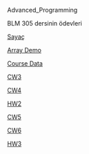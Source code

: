 Advanced_Programming

BLM 305 dersinin ödevleri

[Sayaç](https://enesbehlul.github.io/Advanced_Programming/damga_sayaci.html)

[Array Demo](https://enesbehlul.github.io/Advanced_Programming/Array_Demo.html)

[Course Data](https://enesbehlul.github.io/Advanced_Programming/Course_data.html)

[CW3](https://enesbehlul.github.io/Advanced_Programming/inspector.html)

[CW4](https://enesbehlul.github.io/Advanced_Programming/CW4/index.html)

[HW2](https://enesbehlul.github.io/Advanced_Programming/2ndHomeWork/Students.html)

[CW5](https://enesbehlul.github.io/Advanced_Programming//Fetch%20remote.html)

[CW6](https://enesbehlul.github.io/Advanced_Programming//timing.html)

[HW3](https://enesbehlul.github.io/Advanced_Programming/HW3/show.html)
